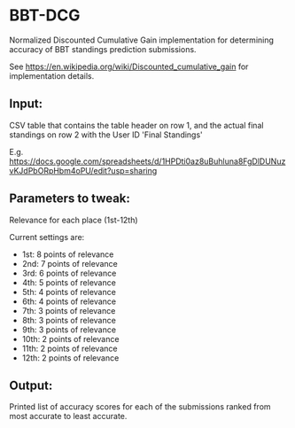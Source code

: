 # BBT-DCG
Normalized Discounted Cumulative Gain implementation for determining accuracy of BBT standings prediction submissions.

See https://en.wikipedia.org/wiki/Discounted_cumulative_gain for implementation details.

## Input: 
CSV table that contains the table header on row 1, and the actual final standings on row 2 with the User ID 'Final Standings'

E.g. https://docs.google.com/spreadsheets/d/1HPDti0az8uBuhluna8FgDlDUNuzvKJdPbORpHbm4oPU/edit?usp=sharing

## Parameters to tweak: 
Relevance for each place (1st-12th)

Current settings are:
- 1st: 8 points of relevance
- 2nd: 7 points of relevance
- 3rd: 6 points of relevance
- 4th: 5 points of relevance
- 5th: 4 points of relevance
- 6th: 4 points of relevance
- 7th: 3 points of relevance
- 8th: 3 points of relevance
- 9th: 3 points of relevance
- 10th: 2 points of relevance
- 11th: 2 points of relevance
- 12th: 2 points of relevance

## Output: 
Printed list of accuracy scores for each of the submissions ranked from most accurate to least accurate.

